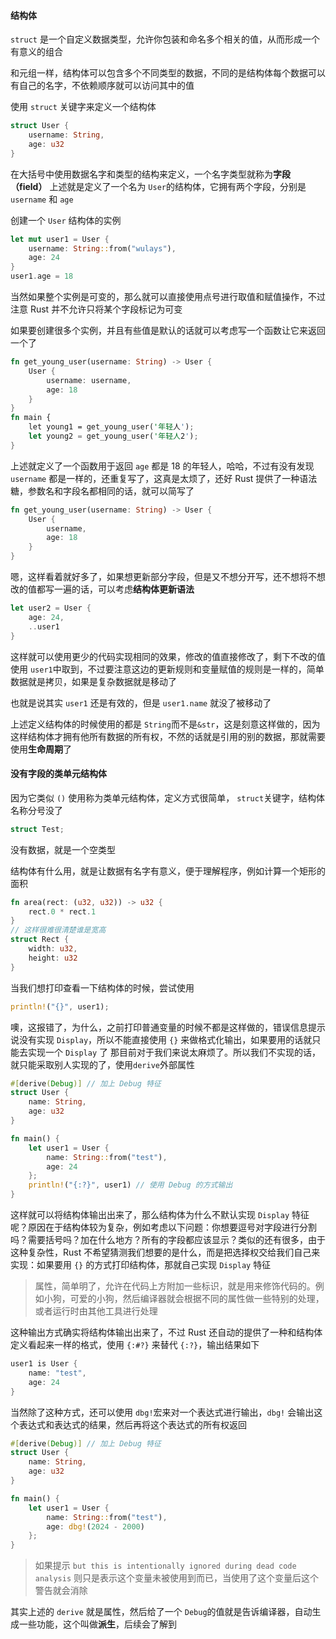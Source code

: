 #### 结构体

`struct` 是一个自定义数据类型，允许你包装和命名多个相关的值，从而形成一个有意义的组合

和元组一样，结构体可以包含多个不同类型的数据，不同的是结构体每个数据可以有自己的名字，不依赖顺序就可以访问其中的值

使用 `struct` 关键字来定义一个结构体

```rust
struct User {
	username: String,
	age: u32
}
```

在大括号中使用数据名字和类型的结构来定义，一个名字类型就称为**字段（field）** 上述就是定义了一个名为 `User`的结构体，它拥有两个字段，分别是 `username` 和 `age`

创建一个 `User` 结构体的实例

```rust
let mut user1 = User {
	username: String::from("wulays"),
	age: 24
}
user1.age = 18
```

当然如果整个实例是可变的，那么就可以直接使用点号进行取值和赋值操作，不过注意 Rust 并不允许只将某个字段标记为可变

如果要创建很多个实例，并且有些值是默认的话就可以考虑写一个函数让它来返回一个了

```rust
fn get_young_user(username: String) -> User {
	User {
		username: username,
		age: 18
	}
}
fn main {
	let young1 = get_young_user('年轻人');
	let young2 = get_young_user('年轻人2');
}
```

上述就定义了一个函数用于返回 `age` 都是 18 的年轻人，哈哈，不过有没有发现 `username` 都是一样的，还重复写了，这真是太烦了，还好 Rust 提供了一种语法糖，参数名和字段名都相同的话，就可以简写了

```rust
fn get_young_user(username: String) -> User {
	User {
		username,
		age: 18
	}
}
```

嗯，这样看着就好多了，如果想更新部分字段，但是又不想分开写，还不想将不想改的值都写一遍的话，可以考虑**结构体更新语法**

```rust
let user2 = User {
	age: 24,
	..user1
}
```
这样就可以使用更少的代码实现相同的效果，修改的值直接修改了，剩下不改的值使用 `user1`中取到，不过要注意这边的更新规则和变量赋值的规则是一样的，简单数据就是拷贝，如果是复杂数据就是移动了

也就是说其实 `user1` 还是有效的，但是 `user1.name` 就没了被移动了

上述定义结构体的时候使用的都是 `String`而不是`&str`，这是刻意这样做的，因为这样结构体才拥有他所有数据的所有权，不然的话就是引用的别的数据，那就需要使用**生命周期**了

#### 没有字段的类单元结构体

因为它类似 `()` 使用称为类单元结构体，定义方式很简单， `struct`关键字，结构体名称分号没了

```rust
struct Test;
```
没有数据，就是一个空类型

结构体有什么用，就是让数据有名字有意义，便于理解程序，例如计算一个矩形的面积

```rust
fn area(rect: (u32, u32)) -> u32 {
	rect.0 * rect.1
}
// 这样很难很清楚谁是宽高
struct Rect {
	width: u32,
	height: u32
}
```

当我们想打印查看一下结构体的时候，尝试使用

```rust
println!("{}", user1);
```

噢，这报错了，为什么，之前打印普通变量的时候不都是这样做的，错误信息提示说没有实现 `Display`，所以不能直接使用 `{}` 来做格式化输出，如果要用的话就只能去实现一个 `Display` 了
那目前对于我们来说太麻烦了。所以我们不实现的话，就只能采取别人实现的了，使用`derive`外部属性

```rust
#[derive(Debug)] // 加上 Debug 特征
struct User {
	name: String,
	age: u32
}

fn main() {
	let user1 = User {
		name: String::from("test"),
		age: 24
	};
	println!("{:?}", user1) // 使用 Debug 的方式输出
}
```

这样就可以将结构体输出出来了，那么结构体为什么不默认实现 `Display` 特征呢？原因在于结构体较为复杂，例如考虑以下问题：你想要逗号对字段进行分割吗？需要括号吗？加在什么地方？所有的字段都应该显示？类似的还有很多，由于这种复杂性，Rust 不希望猜测我们想要的是什么，而是把选择权交给我们自己来实现：如果要用 `{}` 的方式打印结构体，那就自己实现 `Display` 特征

> 属性，简单明了，允许在代码上方附加一些标识，就是用来修饰代码的。例如小狗，可爱的小狗，然后编译器就会根据不同的属性做一些特别的处理，或者运行时由其他工具进行处理

这种输出方式确实将结构体输出出来了，不过 Rust 还自动的提供了一种和结构体定义看起来一样的格式，使用 `{:#?}` 来替代 `{:?}`，输出结果如下

```rust
user1 is User {
	name: "test",
	age: 24
}
```

当然除了这种方式，还可以使用 `dbg!`宏来对一个表达式进行输出，`dbg!` 会输出这个表达式和表达式的结果，然后再将这个表达式的所有权返回

```rust
#[derive(Debug)] // 加上 Debug 特征
struct User {
	name: String,
	age: u32
}

fn main() {
	let user1 = User {
		name: String::from("test"),
		age: dbg!(2024 - 2000)
	};
}
```

> 如果提示 `but this is intentionally ignored during dead code analysis` 则只是表示这个变量未被使用到而已，当使用了这个变量后这个警告就会消除

其实上述的 `derive` 就是属性，然后给了一个 `Debug`的值就是告诉编译器，自动生成一些功能，这个叫做**派生**，后续会了解到